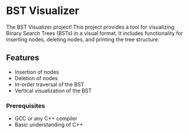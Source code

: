 <h1>BST Visualizer</h1>
    <p>The BST Visualizer project! This project provides a tool for visualizing Binary Search Trees (BSTs) in a visual format. It includes functionality for inserting nodes, deleting nodes, and printing the tree structure.</p>
    <h2>Features</h2>
    <ul>
        <li>Insertion of nodes</li>
        <li>Deletion of nodes</li>
        <li>In-order traversal of the BST</li>
        <li>Vertical visualization of the BST</li>
    </ul>
    <h3>Prerequisites</h3>
    <ul>
        <li>GCC or any C++ compiler</li>
        <li>Basic understanding of C++</li>
    </ul>
